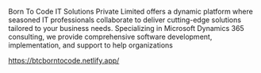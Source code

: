 

Born To Code IT Solutions Private Limited offers a dynamic platform where seasoned IT professionals collaborate to deliver cutting-edge solutions tailored to your business needs. Specializing in Microsoft Dynamics 365 consulting, we provide comprehensive software development, implementation, and support to help organizations
 

https://btcborntocode.netlify.app/

 
